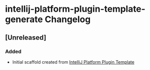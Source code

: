 <!-- Keep a Changelog guide -> https://keepachangelog.com -->

# intellij-platform-plugin-template-generate Changelog

## [Unreleased]
### Added
- Initial scaffold created from [IntelliJ Platform Plugin Template](https://github.com/JetBrains/intellij-platform-plugin-template)
